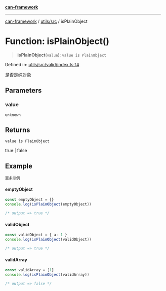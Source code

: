 [**can-framework**](../../../README.md)

***

[can-framework](../../../modules.md) / [utils/src](../README.md) / isPlainObject

# Function: isPlainObject()

> **isPlainObject**(`value`): `value is PlainObject`

Defined in: [utils/src/valid/index.ts:14](https://github.com/acanowl/acanowl-framework/blob/b5107a43a84c047f5172f446640c957c87bb9285/packages/utils/src/valid/index.ts#L14)

是否是纯对象

## Parameters

### value

`unknown`

## Returns

`value is PlainObject`

true | false

## Example

```更多示例```
#### emptyObject

```typescript
const emptyObject = {}
console.log(isPlainObject(emptyObject))

/* output => true */
```

#### validObject

```typescript
const validObject = { a: 1 }
console.log(isPlainObject(validObject))

/* output => true */
```

#### validArray

```typescript
const validArray = [1]
console.log(isPlainObject(validArray))

/* output => false */
```

